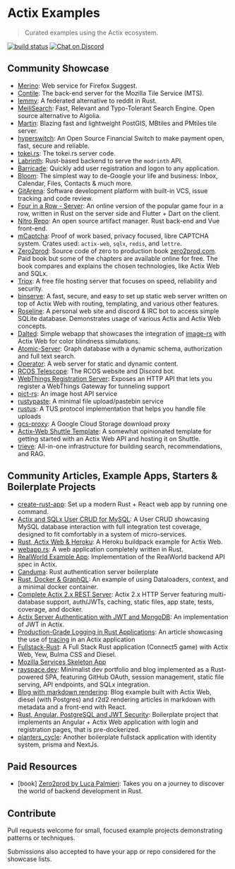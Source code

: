 # Actix Examples

> Curated examples using the Actix ecosystem.

[![build status](https://github.com/actix/examples/workflows/CI%20%28Linux%29/badge.svg?branch=master&event=push)](https://github.com/actix/examples/actions)
[![Chat on Discord](https://img.shields.io/discord/771444961383153695?label=chat&logo=discord)](https://discord.gg/NWpN5mmg3x)

## Community Showcase

- [Merino](https://github.com/mozilla-services/merino): Web service for Firefox Suggest.
- [Contile](https://github.com/mozilla-services/contile): The back-end server for the Mozilla Tile Service (MTS).
- [lemmy](https://github.com/dessalines/lemmy): A federated alternative to reddit in Rust.
- [MeiliSearch](https://github.com/meilisearch/MeiliSearch): Fast, Relevant and Typo-Tolerant Search Engine. Open source alternative to Algolia.
- [Martin](https://github.com/maplibre/martin): Blazing fast and lightweight PostGIS, MBtiles and PMtiles tile server.
- [hyperswitch](https://github.com/juspay/hyperswitch): An Open Source Financial Switch to make payment open, fast, secure and reliable.
- [tokei.rs](https://github.com/XAMPPRocky/tokei_rs): The tokei.rs server code.
- [Labrinth](https://github.com/modrinth/labrinth): Rust-based backend to serve the `modrinth` API.
- [Barricade](https://github.com/purton-tech/barricade): Quickly add user registration and logon to any application.
- [Bloom](https://github.com/skerkour/bloom): The simplest way to de-Google your life and business: Inbox, Calendar, Files, Contacts & much more.
- [GitArena](https://github.com/mellowagain/gitarena): Software development platform with built-in VCS, issue tracking and code review.
- [Four in a Row - Server](https://github.com/ffactory-ofcl/fourinarow-server): An online version of the popular game four in a row, written in Rust on the server side and Flutter + Dart on the client.
- [Nitro Repo](https://github.com/wherkamp/nitro_repo): An open source artifact manager. Rust back-end and Vue front-end.
- [mCaptcha](https://github.com/mCaptcha/mCaptcha/): Proof of work based, privacy focused, libre CAPTCHA system. Crates used: `actix-web`, `sqlx`, `redis`, and `lettre`.
- [Zero2prod](https://github.com/LukeMathWalker/zero-to-production/): Source code of zero to production book [zero2prod.com](https://www.zero2prod.com). Paid book but some of the chapters are available online for free. The book compares and explains the chosen technologies, like Actix Web and SQLx.
- [Triox](https://github.com/Trioxidation/Triox): A free file hosting server that focuses on speed, reliability and security.
- [binserve](https://github.com/mufeedvh/binserve): A fast, secure, and easy to set up static web server written on top of Actix Web with routing, templating, and various other features.
- [Roseline](https://github.com/DoumanAsh/roseline.rs): A personal web site and discord & IRC bot to access simple SQLite database. Demonstrates usage of various Actix and Actix Web concepts.
- [Dalted](https://github.com/carrascomj/dalted): Simple webapp that showcases the integration of [image-rs](https://github.com/image-rs/image) with Actix Web for color blindness simulations.
- [Atomic-Server](https://github.com/joepio/atomic-data-rust/): Graph database with a dynamic schema, authorization and full text search.
- [Operator](https://github.com/mkantor/operator): A web server for static and dynamic content.
- [RCOS Telescope](https://github.com/rcos/Telescope): The RCOS website and Discord bot.
- [WebThings Registration Server](https://github.com/WebThingsIO/registration_server): Exposes an HTTP API that lets you register a WebThings Gateway for tunneling support
- [pict-rs](https://git.asonix.dog/asonix/pict-rs): An image host API service
- [rustypaste](https://github.com/orhun/rustypaste): A minimal file upload/pastebin service
- [rustus](https://github.com/s3rius/rustus): A TUS protocol implementation that helps you handle file uploads
- [gcs-proxy](https://github.com/guaychou/gcs-proxy): A Google Cloud Storage download proxy
- [Actix-Web Shuttle Template](https://github.com/sentinel1909/shuttle-templat-actix): A somewhat opinionated template for getting started with an Actix Web API and hosting it on Shuttle.
- [trieve](https://github.com/devflowinc/trieve): All-in-one infrastructure for building search, recommendations, and RAG.

## Community Articles, Example Apps, Starters & Boilerplate Projects

- [create-rust-app](https://github.com/Wulf/create-rust-app): Set up a modern Rust + React web app by running one command.
- [Actix and SQLx User CRUD for MySQL](https://github.com/jamesjmeyer210/actix_sqlx_mysql_user_crud): A User CRUD showcasing MySQL database interaction with full integration test coverage, designed to fit comfortably in a system of micro-services.
- [Rust, Actix Web & Heroku](https://github.com/emk/rust-buildpack-example-actix): A Heroku buildpack example for Actix Web.
- [webapp.rs](https://github.com/saschagrunert/webapp.rs): A web application completely written in Rust.
- [RealWorld Example App](https://github.com/fairingrey/actix-realworld-example-app): Implementation of the RealWorld backend API spec in Actix.
- [Canduma](https://github.com/clifinger/canduma): Rust authentication server boilerplate
- [Rust, Docker & GraphQL](https://github.com/jayy-lmao/rust-graphql-docker): An example of using Dataloaders, context, and a minimal docker container.
- [Complete Actix 2.x REST Server](https://github.com/ddimaria/rust-actix-example): Actix 2.x HTTP Server featuring multi-database support, auth/JWTs, caching, static files, app state, tests, coverage, and docker.
- [Actix Server Authentication with JWT and MongoDB](https://github.com/emreyalvac/actix-web-jwt/): An implementation of JWT in Actix.
- [Production-Grade Logging in Rust Applications](https://medium.com/better-programming/production-grade-logging-in-rust-applications-2c7fffd108a6): An article showcasing the use of [tracing](https://github.com/tokio-rs/tracing) in an Actix application
- [Fullstack-Rust](https://github.com/vascokk/fullstack-rust): A Full Stack Rust application (Connect5 game) with Actix Web, Yew, Bulma CSS and Diesel.
- [Mozilla Services Skeleton App](https://github.com/mozilla-services/skeleton)
- [rayspace.dev](https://github.com/ryspc/rayspace.dev): Minimalist dev portfolio and blog implemented as a Rust-powered SPA, featuring GitHub OAuth, session management, static file serving, API endpoints, and SQLx integration.
- [Blog with markdown rendering](https://github.com/gemini-15/blog-engine): Blog example built with Actix Web, diesel (with Postgres) and r2d2 rendering articles in markdown with metadata and a front-end with React. 
- [Rust, Angular, PostgreSQL and JWT Security](https://github.com/stav121/actix-angular-project-template): Boilerplate project that implements an Angular + Actix Web application with login and registration pages, that is pre-dockerized.
- [planters_cycle](https://github.com/grimm-integrations/planters_cycle): Another boilerplate fullstack application with identity system, prisma and NextJs. 

## Paid Resources

- [book] [Zero2prod by Luca Palmieri](https://algoluca.gumroad.com/l/zero2prod): Takes you on a journey to discover the world of backend development in Rust.

## Contribute

Pull requests welcome for small, focused example projects demonstrating patterns or techniques.

Submissions also accepted to have your app or repo considered for the showcase lists.

